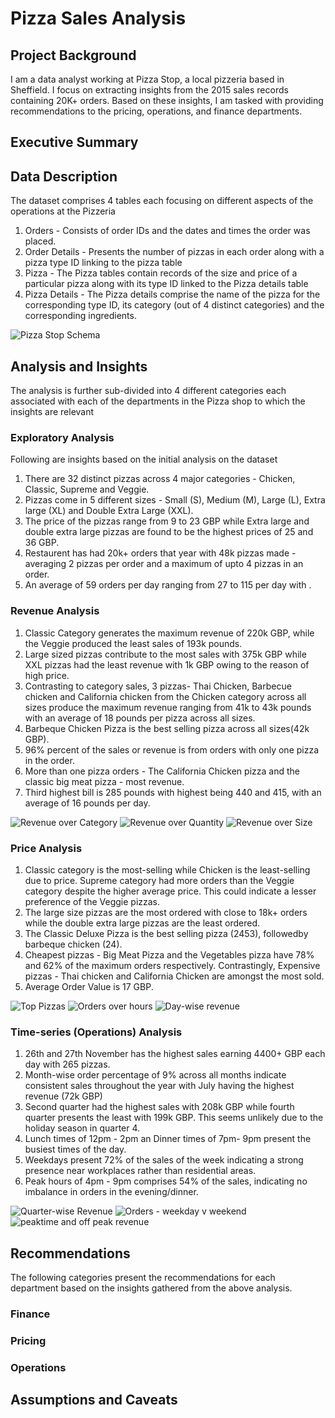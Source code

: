 # Pizza Sales Analysis

## Project Background

I am a data analyst working at Pizza Stop, a local pizzeria based in Sheffield. I focus on extracting insights from the 2015 sales records containing 20K+ orders. Based on these insights, I am tasked with providing recommendations to the pricing, operations, and finance departments.


## Executive Summary


## Data Description

The dataset comprises 4 tables each focusing on different aspects of the operations at the Pizzeria

1. Orders - Consists of order IDs and the dates and times the order was placed.
2. Order Details - Presents the number of pizzas in each order along with a pizza type ID linking to the pizza table
3. Pizza - The Pizza tables contain records of the size and price of a particular pizza along with its type ID linked to the Pizza details table
4. Pizza Details - The Pizza details comprise the name of the pizza for the corresponding type ID, its category (out of 4 distinct categories) and the corresponding ingredients.

![Pizza Stop Schema](https://github.com/Sharath-Devanand/PizzaProject/blob/master/PizzaProject_schema.png?raw=true)


## Analysis and Insights

The analysis is further sub-divided into 4 different categories each associated with each of the departments in the Pizza shop to which the insights are relevant

### Exploratory Analysis

Following are insights based on the initial analysis on the dataset

1. There are 32 distinct pizzas across 4 major categories - Chicken, Classic, Supreme and Veggie.
2. Pizzas come in 5 different sizes - Small (S), Medium (M), Large (L), Extra large (XL) and Double Extra Large (XXL).
3. The price of the pizzas range from 9 to 23 GBP while Extra large and double extra large pizzas are found to be the highest prices of 25 and 36 GBP.
4. Restaurent has had 20k+ orders that year with 48k pizzas made - averaging 2 pizzas per order and a maximum of upto 4 pizzas in an order.
5. An average of 59 orders per day ranging from 27 to 115 per day with .


### Revenue Analysis

1. Classic Category generates the maximum revenue of 220k GBP, while the Veggie produced the least sales of 193k pounds.
2. Large sized pizzas contribute to the most sales with 375k GBP while XXL pizzas had the least revenue with 1k GBP owing to the reason of high price.
3. Contrasting to category sales, 3 pizzas- Thai Chicken, Barbecue chicken and California chicken from the Chicken category across all sizes produce the maximum revenue ranging from 41k to 43k pounds with an average of 18 pounds per pizza across all sizes.
4. Barbeque Chicken Pizza is the best selling pizza across all sizes(42k GBP).
5. 96% percent of the sales or revenue is from orders with only one pizza in the order.
6. More than one pizza orders - The California Chicken pizza and the classic big meat pizza - most revenue.
7. Third highest bill is 285 pounds with highest being 440 and 415, with an average of 16 pounds per day.


![Revenue over Category](https://github.com/Sharath-Devanand/PizzaProject/blob/master/Revenue_Category.png?raw=true)
![Revenue over Quantity](https://github.com/Sharath-Devanand/PizzaProject/blob/master/Revenue_Quantity.png?raw=true)
![Revenue over Size](https://github.com/Sharath-Devanand/PizzaProject/blob/master/Revenue_Size.png?raw=true)


### Price Analysis

1. Classic category is the most-selling while Chicken is the least-selling due to price. Supreme category had more orders than the Veggie category despite the higher average price. This could indicate a lesser preference of the Veggie pizzas.
2. The large size pizzas are the most ordered with close to 18k+ orders while the double extra large pizzas are the least ordered.
3. The Classic Deluxe Pizza is the best selling pizza (2453), followedby barbeque chicken (24).
4. Cheapest pizzas - Big Meat Pizza and the Vegetables pizza have 78% and 62% of the maximum orders respectively. Contrastingly, Expensive pizzas - Thai chicken and California Chicken are amongst the most sold.
5. Average Order Value is 17 GBP. 

![Top Pizzas](https://github.com/Sharath-Devanand/PizzaProject/blob/master/topPizzas.png?raw=true)
![Orders over hours](https://github.com/Sharath-Devanand/PizzaProject/blob/master/Orders_hour.png?raw=true)
![Day-wise revenue](https://github.com/Sharath-Devanand/PizzaProject/blob/master/Revenue_day.png?raw=true)

### Time-series (Operations) Analysis

1. 26th and 27th November has the highest sales earning 4400+ GBP each day with 265 pizzas.
2. Month-wise order percentage of 9% across all months indicate consistent sales throughout the year with July having the highest revenue (72k GBP)
3. Second quarter had the highest sales with 208k GBP while fourth quarter presents the least with 199k GBP. This seems unlikely due to the holiday season in quarter 4.
4. Lunch times of 12pm - 2pm an Dinner times of 7pm- 9pm present the busiest times of the day.
5. Weekdays present 72% of the sales of the week indicating a strong presence near workplaces rather than residential areas.
6. Peak hours of 4pm - 9pm comprises 54% of the sales, indicating no imbalance in orders in the evening/dinner.

![Quarter-wise Revenue](https://github.com/Sharath-Devanand/PizzaProject/blob/master/revenue_quarter.png?raw=true)
![Orders - weekday v weekend](https://github.com/Sharath-Devanand/PizzaProject/blob/master/Weekday_orders.png?raw=true)
![peaktime and off peak revenue](https://github.com/Sharath-Devanand/PizzaProject/blob/master/revenue_peaktimes.png?raw=true)

## Recommendations

The following categories present the recommendations for each department based on the insights gathered from the above analysis.

### Finance



### Pricing


### Operations


## Assumptions and Caveats



